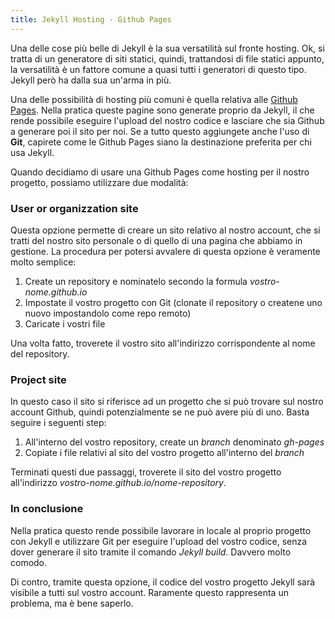 ```yaml
---
title: Jekyll Hosting - Github Pages
---
```

Una delle cose più belle di Jekyll è la sua versatilità sul fronte hosting. Ok, si tratta di un generatore di siti statici, quindi, trattandosi di file statici appunto, la versatilità è un fattore comune a quasi tutti i generatori di questo tipo. Jekyll però ha dalla sua un'arma in più. 

Una delle possibilità di hosting più comuni è quella relativa alle [Github Pages](https://pages.github.com/). Nella pratica queste pagine sono generate proprio da Jekyll, il che rende possibile eseguire l'upload del nostro codice e lasciare che sia Github a generare poi il sito per noi. Se a tutto questo aggiungete anche l'uso di **Git**, capirete come le Github Pages siano la destinazione preferita per chi usa Jekyll.

Quando decidiamo di usare una Github Pages come hosting per il nostro progetto, possiamo utilizzare due modalità:

### User or organizzation site

Questa opzione permette di creare un sito relativo al nostro account, che si tratti del nostro sito personale o di quello di una pagina che abbiamo in gestione. La procedura per potersi avvalere di questa opzione è veramente molto semplice:

1. Create un repository e nominatelo secondo la formula *vostro-nome.github.io*
2. Impostate il vostro progetto con Git (clonate il repository o createne uno nuovo impostandolo come repo remoto)
3. Caricate i vostri file

Una volta fatto, troverete il vostro sito all'indirizzo corrispondente al nome del repository.

### Project site

In questo caso il sito si riferisce ad un progetto che si può trovare sul nostro account Github, quindi potenzialmente se ne può avere più di uno. Basta seguire i seguenti step:

1. All'interno del vostro repository, create un *branch* denominato *gh-pages*
2. Copiate i file relativi al sito del vostro progetto all'interno del *branch*

Terminati questi due passaggi, troverete il sito del vostro progetto all'indirizzo *vostro-nome.github.io/nome-repository*.

### In conclusione

Nella pratica questo rende possibile lavorare in locale al proprio progetto con Jekyll e utilizzare Git per eseguire l'upload del vostro codice, senza dover generare il sito tramite il comando *Jekyll build*. Davvero molto comodo.

Di contro, tramite questa opzione, il codice del vostro progetto Jekyll sarà visibile a tutti sul vostro account. Raramente questo rappresenta un problema, ma è bene saperlo.


